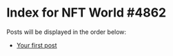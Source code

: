 # Index for NFT World #4862
Posts will be displayed in the order below:

- [Your first post](./001-first.md)

